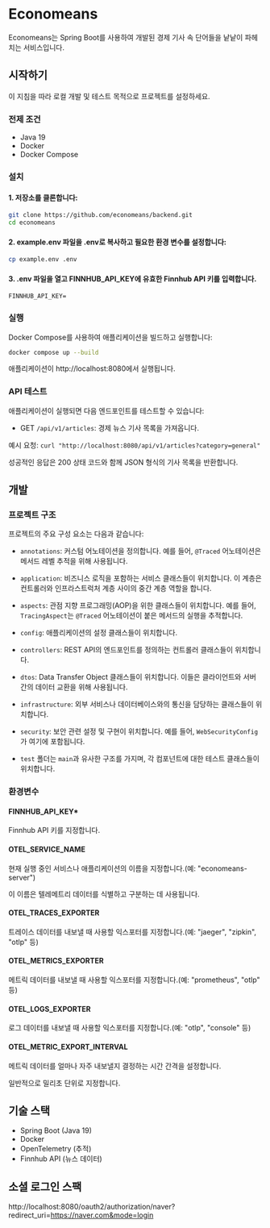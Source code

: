 # Economeans

Economeans는 Spring Boot를 사용하여 개발된 경제 기사 속 단어들을 낱낱이 파헤치는 서비스입니다.


## 시작하기

이 지침을 따라 로컬 개발 및 테스트 목적으로 프로젝트를 설정하세요.

### 전제 조건

- Java 19
- Docker
- Docker Compose

### 설치

#### 1. 저장소를 클론합니다:

```bash
git clone https://github.com/economeans/backend.git
cd economeans
```

#### 2. example.env 파일을 .env로 복사하고 필요한 환경 변수를 설정합니다:

```bash
cp example.env .env
```

#### 3. .env 파일을 열고 FINNHUB_API_KEY에 유효한 Finnhub API 키를 입력합니다.

```
FINNHUB_API_KEY=
```

### 실행

Docker Compose를 사용하여 애플리케이션을 빌드하고 실행합니다:

```bash
docker compose up --build
```

애플리케이션이 http://localhost:8080에서 실행됩니다.

### API 테스트

애플리케이션이 실행되면 다음 엔드포인트를 테스트할 수 있습니다:

- GET `/api/v1/articles`: 경제 뉴스 기사 목록을 가져옵니다.

예시 요청: `curl "http://localhost:8080/api/v1/articles?category=general"`

성공적인 응답은 200 상태 코드와 함께 JSON 형식의 기사 목록을 반환합니다.

## 개발

### 프로젝트 구조

프로젝트의 주요 구성 요소는 다음과 같습니다:

- `annotations`: 커스텀 어노테이션을 정의합니다. 예를 들어, `@Traced` 어노테이션은 메서드 레벨 추적을 위해 사용됩니다.

- `application`: 비즈니스 로직을 포함하는 서비스 클래스들이 위치합니다. 이 계층은 컨트롤러와 인프라스트럭처 계층 사이의 중간 계층 역할을 합니다.

- `aspects`: 관점 지향 프로그래밍(AOP)을 위한 클래스들이 위치합니다. 예를 들어, `TracingAspect`는 `@Traced` 어노테이션이 붙은 메서드의 실행을 추적합니다.

- `config`: 애플리케이션의 설정 클래스들이 위치합니다.

- `controllers`: REST API의 엔드포인트를 정의하는 컨트롤러 클래스들이 위치합니다.

- `dtos`: Data Transfer Object 클래스들이 위치합니다. 이들은 클라이언트와 서버 간의 데이터 교환을 위해 사용됩니다.

- `infrastructure`: 외부 서비스나 데이터베이스와의 통신을 담당하는 클래스들이 위치합니다.

- `security`: 보안 관련 설정 및 구현이 위치합니다. 예를 들어, `WebSecurityConfig`가 여기에 포함됩니다.

- `test` 폴더는 `main`과 유사한 구조를 가지며, 각 컴포넌트에 대한 테스트 클래스들이 위치합니다.

### 환경변수

#### FINNHUB_API_KEY*

Finnhub API 키를 지정합니다.

#### OTEL_SERVICE_NAME

현재 실행 중인 서비스나 애플리케이션의 이름을 지정합니다.(예: "economeans-server")

이 이름은 텔레메트리 데이터를 식별하고 구분하는 데 사용됩니다.

#### OTEL_TRACES_EXPORTER

트레이스 데이터를 내보낼 때 사용할 익스포터를 지정합니다.(예: "jaeger", "zipkin", "otlp" 등)

#### OTEL_METRICS_EXPORTER

메트릭 데이터를 내보낼 때 사용할 익스포터를 지정합니다.(예: "prometheus", "otlp" 등)

#### OTEL_LOGS_EXPORTER

로그 데이터를 내보낼 때 사용할 익스포터를 지정합니다.(예: "otlp", "console" 등)

#### OTEL_METRIC_EXPORT_INTERVAL

메트릭 데이터를 얼마나 자주 내보낼지 결정하는 시간 간격을 설정합니다.

일반적으로 밀리초 단위로 지정합니다.

## 기술 스택

- Spring Boot (Java 19)
- Docker
- OpenTelemetry (추적)
- Finnhub API (뉴스 데이터)

## 소셜 로그인 스팩
http://localhost:8080/oauth2/authorization/naver?redirect_uri=https://naver.com&mode=login